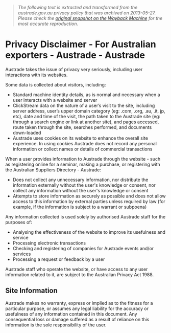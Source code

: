 > *The following text is extracted and transformed from the austrade.gov.au privacy policy that was archived on 2013-05-27. Please check the [original snapshot on the Wayback Machine](https://web.archive.org/web/20130527015819id_/http%3A//www.austrade.gov.au/Austrade-Privacy-Disclaimer/default.aspx) for the most accurate reproduction.*

# Privacy Disclaimer - For Australian exporters - Austrade - Austrade

[](http://www.austrade.gov.au/PrintToPDF.aspx?url=http%3a%2f%2fwww.austrade.gov.au%2fAustrade-Privacy-Disclaimer%2fdefault.aspx%3fPrintToPDF%3dTrue&pagename=Privacy+Disclaimer+-+For+Australian+exporters+-+Austrade "utility-pdf")[](https://web.archive.org/Contact-us/default.aspx)[](https://web.archive.org/)[](https://web.archive.org/)

Austrade takes the issue of privacy very seriously, including user interactions with its websites.

Some data is collected about visitors, including:

  * Standard machine identity details, as is normal and necessary when a user interacts with a website and server 
  * ClickStream data on the nature of a user’s visit to the site, including server address, user’s upper domain category (eg: .com, .org, .au, .it, jp, etc), date and time of the visit, the path taken to the Austrade site (eg: through a search engine or link at another site), and pages accessed, route taken through the site, searches performed, and documents down-loaded 
  * Austrade uses cookies on its website to enhance the overall site experience. In using cookies Austrade does not record any personal information or collect names or details of commercial transactions 



When a user provides information to Austrade through the website - such as registering online for a seminar, making a purchase, or registering with the Australian Suppliers Directory - Austrade:

  * Does not collect any unnecessary information, nor distribute the information externally without the user's knowledge or consent, nor collect any information without the user's knowledge or consent 
  * Attempts to store information as securely as possible and does not allow access to this information by external parties unless required by law (for example, if the information is subject to a warrant or subpoena) 



Any information collected is used solely by authorised Austrade staff for the purposes of:

  * Analysing the effectiveness of the website to improve its usefulness and service 
  * Processing electronic transactions 
  * Checking and registering of companies for Austrade events and/or services 
  * Processing a request or feedback by a user 



Austrade staff who operate the website, or have access to any user information related to it, are subject to the Australian Privacy Act 1988.

## Site Information

Austrade makes no warranty, express or implied as to the fitness for a particular purpose, or assumes any legal liability for the accuracy or usefulness of any information contained in this document. Any consequential loss or damage suffered as a result of reliance on this information is the sole responsibility of the user.
